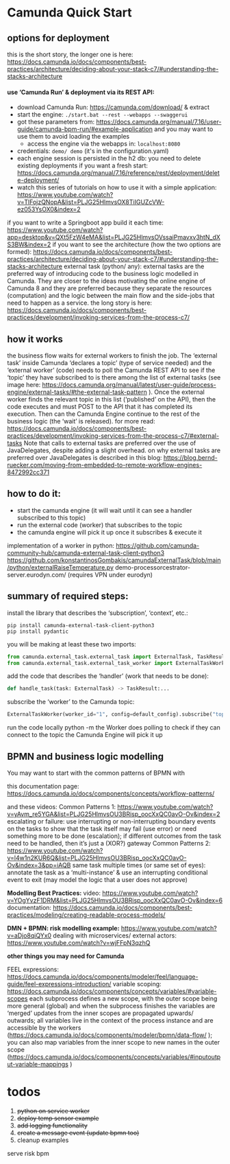 # Camunda Quick Start

## options for deployment 
this is the short story, the longer one is here: https://docs.camunda.io/docs/components/best-practices/architecture/deciding-about-your-stack-c7/#understanding-the-stacks-architecture 

#### use ‘Camunda Run’ & deployment via its REST API: 
- download Camunda Run: https://camunda.com/download/ & extract 
- start the engine: `./start.bat --rest --webapps --swaggerui`
- got these parameters from: https://docs.camunda.org/manual/7.16/user-guide/camunda-bpm-run/#example-application and you may want to use them to avoid loading the examples
    - access the engine via the webapps in: `localhost:8080`
- credentials: `demo/ demo` (it's in the configuration.yaml)
- each engine session is persisted in the h2 db: you need to delete existing deployments if you want a fresh start: https://docs.camunda.org/manual/7.16/reference/rest/deployment/delete-deployment/ 
- watch this series of tutorials on how to use it with a simple application: https://www.youtube.com/watch?v=TlFojzQNopA&list=PLJG25HlmvsOX8TiIGUZcVW-ez053YsOX0&index=2 


if you want to write a Springboot app build it each time: 
https://www.youtube.com/watch?app=desktop&v=QXt5FzW4eMA&list=PLJG25HlmvsOVssaiPmavxv3htN_dXS3BW&index=2 
if you want to see the architecture (how the two options are formed): https://docs.camunda.io/docs/components/best-practices/architecture/deciding-about-your-stack-c7/#understanding-the-stacks-architecture 
external task (python/ any): 
external tasks are the preferred way of introducing code to the business logic modelled in Camunda. They are closer to the ideas motivating the online engine of Camunda 8 and they are preferred because they separate the resources (computation) and the logic between the main flow and the side-jobs that need to happen as a service. the long story is here: https://docs.camunda.io/docs/components/best-practices/development/invoking-services-from-the-process-c7/ 

## how it works 
the business flow waits for external workers to finish the job. The ‘external task’ inside Camunda ‘declares a topic’ (type of service needed) and the ‘external worker’ (code) needs to poll the Camunda REST API to see if the ‘topic’ they have subscribed to is there among the list of external tasks (see image here: https://docs.camunda.org/manual/latest/user-guide/process-engine/external-tasks/#the-external-task-pattern ). Once the external worker finds the relevant topic in this list (‘published’ on the API), then the code executes and must POST to the API that it has completed its execution. Then can the Camunda Engine continue to the rest of the business logic (the ‘wait’ is released). for more read: https://docs.camunda.io/docs/components/best-practices/development/invoking-services-from-the-process-c7/#external-tasks 
Note that calls to external tasks are preferred over the use of JavaDelegates, despite adding a slight overhead. on why external tasks are preferred over JavaDelegates is described in this blog: https://blog.bernd-ruecker.com/moving-from-embedded-to-remote-workflow-engines-8472992cc371 

## how to do it: 
- start the camunda engine (it will wait until it can see a handler subscribed to this topic)
- run the external code (worker) that subscribes to the topic 
- the camunda engine will pick it up once it subscribes & execute it

implementation of a worker in python:
https://github.com/camunda-community-hub/camunda-external-task-client-python3 
https://github.com/konstantinosGombakis/camundaExternalTask/blob/main/python/externalRaiseTemperature.py demo-processorcestrator-server.eurodyn.com/    (requires VPN under eurodyn)

## summary of required steps: 
install the library that describes the ‘subscription’, ‘context’, etc.: 

```commandline
pip install camunda-external-task-client-python3 
pip install pydantic
```

you will be making at least these two imports:
```python
from camunda.external_task.external_task import ExternalTask, TaskResult
from camunda.external_task.external_task_worker import ExternalTaskWorker
```
add the code that describes the ‘handler’ (work that needs to be done):

```python
def handle_task(task: ExternalTask) -> TaskResult:...
``` 

subscribe the ‘worker’ to the Camunda topic: 
```python
ExternalTaskWorker(worker_id="1", config=default_config).subscribe("topicName", handle_task)
```

run the code locally python -m <moduleName> the Worker does polling to check if they can connect to the topic
the Camunda Engine will pick it up


## BPMN and business logic modelling
You may want to start with the common patterns of BPMN with 

this documentation page: https://docs.camunda.io/docs/components/concepts/workflow-patterns/ 

and these videos: 
Common Patterns 1: https://www.youtube.com/watch?v=yAvm_re5YGA&list=PLJG25HlmvsOU3BRisp_oocXxQC0avO-Ov&index=2 
escalating or failure: use interrupting or non-interrupting boundary events on the tasks to show that the task itself may fail (use error) or need something more to be done (escalation); if different outcomes from the task need to be handled, then it’s just a (XOR?) gateway
Common Patterns 2: https://www.youtube.com/watch?v=l4w1n2KUR6Q&list=PLJG25HlmvsOU3BRisp_oocXxQC0avO-Ov&index=3&pp=iAQB 
same task multiple times (or same set of eyes): annotate the task as a ‘multi-instance’ & use an interrupting conditional event to exit (may model the logic that a user does not approve)



**Modelling Best Practices:** 
video: https://www.youtube.com/watch?v=YOgYvzF1DRM&list=PLJG25HlmvsOU3BRisp_oocXxQC0avO-Ov&index=6 
documentation: https://docs.camunda.io/docs/components/best-practices/modeling/creating-readable-process-models/ 


**DMN + BPMN: risk modelling example:** https://www.youtube.com/watch?v=aDjo8qiQYx0 
dealing with microservices/ external actors: https://www.youtube.com/watch?v=wjFFpN3qzhQ 



**other things you may need for Camunda**

FEEL expressions: https://docs.camunda.io/docs/components/modeler/feel/language-guide/feel-expressions-introduction/ 
variable scoping: https://docs.camunda.io/docs/components/concepts/variables/#variable-scopes each subprocess defines a new scope, with the outer scope being more general (global) and when the subprocess finishes the variables are ‘merged’ updates from the inner scopes are propagated upwards/ outwards; all variables live in the context of the process instance and are accessible by the workers (https://docs.camunda.io/docs/components/modeler/bpmn/data-flow/ ); you can also map variables from the inner scope to new names in the outer scope (https://docs.camunda.io/docs/components/concepts/variables/#inputoutput-variable-mappings )





# todos

1. ~~python on service worker~~
2. ~~deploy temp sensor example~~
3. ~~add logging functionality~~
4. ~~create a message event (update bpmn too)~~
5. cleanup examples


serve risk bpm










































